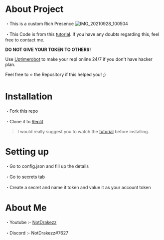  # About Project

・This is a custom Rich Presence
![IMG_20210928_100504](https://user-images.githubusercontent.com/90468465/135023869-b9b14ffa-87d3-4228-aeb3-eb1dc07e0a3a.jpg)

・This Code is from this [tutorial](). If you have any doubts regarding this, feel free to contact me.


**DO NOT GIVE YOUR TOKEN TO OTHERS!**

Use [Uptimerobot](uptimerobot.com) to make your repl online 24/7 if you don't have hacker plan. 

Feel free to ⭐ the Repository if this
helped you! ;)

# Installation

・Fork this repo

・Clone it to [Replit](https://replit.com)
 
> I would really suggest you to watch the [tutorial]() before installing.

# Setting up

・Go to config.json and fill up the details

・Go to secrets tab

・Create a secret and name it token and value it as your account token

# About Me

・Youtube :- [NotDrakezz](https://youtube.com/channel/UCB5PQn1aDqS-l1NKL_uT_QA) 

・Discord :- NotDrakezz#7627

